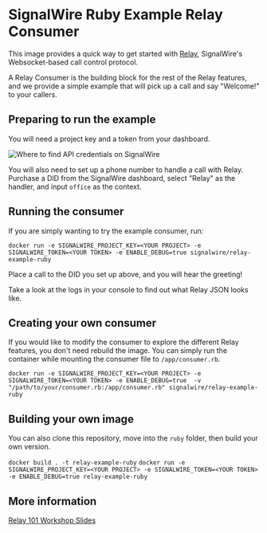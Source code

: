 # SignalWire Ruby Example Relay Consumer

This image provides a quick way to get started with [Relay](https://docs.signalwire.com/topics/relay/), SignalWire's Websocket-based call control protocol.

A Relay Consumer is the building block for the rest of the Relay features, and we provide a simple example that will pick up a call and say "Welcome!" to your callers.

## Preparing to run the example

You will need a project key and a token from your dashboard.

![Where to find API credentials on SignalWire](https://s3-us-east-2.amazonaws.com/signalwire-corpweb/images/resource-docs/api_credentials.png)

You will also need to set up a phone number to handle a call with Relay. Purchase a DID from the SignalWire dashboard, select "Relay" as the handler, and input `office` as the context.

## Running the consumer

If you are simply wanting to try the example consumer, run: 

`docker run -e SIGNALWIRE_PROJECT_KEY=<YOUR PROJECT> -e SIGNALWIRE_TOKEN=<YOUR TOKEN> -e ENABLE_DEBUG=true signalwire/relay-example-ruby`

Place a call to the DID you set up above, and you will hear the greeting!

Take a look at the logs in your console to find out what Relay JSON looks like.

## Creating your own consumer

If you would like to modify the consumer to explore the different Relay features, you don't need rebuild the image. You can simply run the container while mounting the consumer file to `/app/consumer.rb`.

`docker run -e SIGNALWIRE_PROJECT_KEY=<YOUR PROJECT> -e SIGNALWIRE_TOKEN=<YOUR TOKEN> -e ENABLE_DEBUG=true  -v "/path/to/your/consumer.rb:/app/consumer.rb" signalwire/relay-example-ruby`

## Building your own image

You can also clone this repository, move into the `ruby` folder, then build your own version.

`docker build . -t relay-example-ruby`
`docker run -e SIGNALWIRE_PROJECT_KEY=<YOUR PROJECT> -e SIGNALWIRE_TOKEN=<YOUR TOKEN> -e ENABLE_DEBUG=true relay-example-ruby`


## More information

[Relay 101 Workshop Slides](https://docs.google.com/presentation/d/e/2PACX-1vSDTQl7HJPHZdiORUa1zXderYXXa8I9Pp2Gyra8g4Xk2lEpxNyTyOVOKVcyOk43ropKE8BNBBkloEi8/pub?start=false&loop=false&delayms=3000)